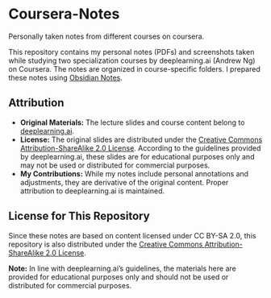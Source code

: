 # Coursera-Notes
Personally taken notes from different courses on coursera.

This repository contains my personal notes (PDFs) and screenshots taken while studying two specialization courses by deeplearning.ai (Andrew Ng) on Coursera. The notes are organized in course-specific folders. I prepared these notes using [Obsidian Notes](https://obsidian.md/).

## Attribution

- **Original Materials:** The lecture slides and course content belong to [deeplearning.ai](https://www.deeplearning.ai/).
- **License:** The original slides are distributed under the [Creative Commons Attribution-ShareAlike 2.0 License](https://creativecommons.org/licenses/by-sa/2.0/legalcode). According to the guidelines provided by deeplearning.ai, these slides are for educational purposes only and may not be used or distributed for commercial purposes.
- **My Contributions:** While my notes include personal annotations and adjustments, they are derivative of the original content. Proper attribution to deeplearning.ai is maintained.

## License for This Repository

Since these notes are based on content licensed under CC BY-SA 2.0, this repository is also distributed under the [Creative Commons Attribution-ShareAlike 2.0 License](https://creativecommons.org/licenses/by-sa/2.0/legalcode).

**Note:** In line with deeplearning.ai’s guidelines, the materials here are provided for educational purposes only and should not be used or distributed for commercial purposes.
